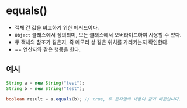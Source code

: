 # equals()
- 객체 간 값을 비교하기 위한 메서드이다.
- `Object` 클래스에서 정의되며, 모든 클래스에서 오버라이드하여 사용할 수 있다.
- 두 객체의 참조가 같은지, 즉 메모리 상 같은 위치를 가리키는지 확인한다.
- == 연산자와 같은 행동을 한다.

## 예시
```java
String a = new String("test");
String b = new String("test");

boolean result = a.equals(b); // true, 두 문자열의 내용이 같기 때문입니다.
```